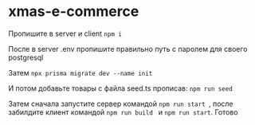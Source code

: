 # xmas-e-commerce


Пропишите в server и client ``` npm i ```

После в server .env пропишите правильно путь с паролем для своего postgresql

Затем ```npx prisma migrate dev --name init ```

И потом добавьте товары с файла seed.ts прописав: ```npm run seed  ```

Затем сначала запустите сервер командой ```npm run start ```, после забилдите клиент командой ```npm run build ``` и ``` npm run start ```. Готово

